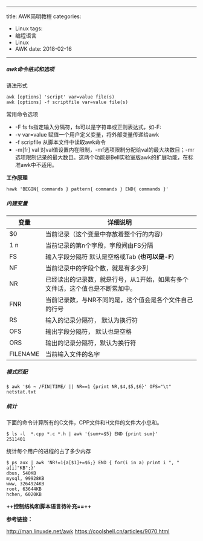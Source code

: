 
---
title: AWK简明教程
categories: 
  - Linux
tags:
  - 编程语言
  - Linux
  - AWK
date: 2018-02-16
---

##### awk命令格式和选项
语法形式
```
awk [options] 'script' var=value file(s)
awk [options] -f scriptfile var=value file(s)
```
常用命令选项

- -F fs   fs指定输入分隔符，fs可以是字符串或正则表达式，如-F:
- -v var=value   赋值一个用户定义变量，将外部变量传递给awk
- -f scripfile  从脚本文件中读取awk命令
- -m[fr] val   对val值设置内在限制，-mf选项限制分配给val的最大块数目；-mr选项限制记录的最大数目。这两个功能是Bell实验室版awk的扩展功能，在标准awk中不适用。

**工作原理**
```
hawk 'BEGIN{ commands } pattern{ commands } END{ commands }'
```
##### 内建变量

 变量| 详细说明
---|---
$0	|当前记录（这个变量中存放着整个行的内容）
$1~$n	|当前记录的第n个字段，字段间由FS分隔
FS	|输入字段分隔符 默认是空格或Tab (**也可以是-F**)
NF	|当前记录中的字段个数，就是有多少列
NR	|已经读出的记录数，就是行号，从1开始，如果有多个文件话，这个值也是不断累加中。
FNR	|当前记录数，与NR不同的是，这个值会是各个文件自己的行号
RS  |输入的记录分隔符， 默认为换行符
OFS	|输出字段分隔符， 默认也是空格
ORS	|输出的记录分隔符，默认为换行符
FILENAME	|当前输入文件的名字
##### 模式匹配
```
$ awk '$6 ~ /FIN|TIME/ || NR==1 {print NR,$4,$5,$6}' OFS="\t" netstat.txt
```

##### 统计
下面的命令计算所有的C文件，CPP文件和H文件的文件大小总和。
```
$ ls -l  *.cpp *.c *.h | awk '{sum+=$5} END {print sum}'
2511401
```
统计每个用户的进程的占了多少内存
```
$ ps aux | awk 'NR!=1{a[$1]+=$6;} END { for(i in a) print i ", " a[i]"KB";}'
dbus, 540KB
mysql, 99928KB
www, 3264924KB
root, 63644KB
hchen, 6020KB
```
**++控制结构和脚本语言待补充==++**

**参考链接：**

http://man.linuxde.net/awk
https://coolshell.cn/articles/9070.html